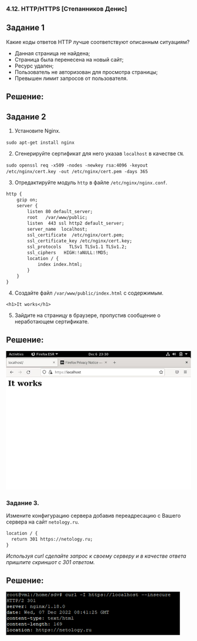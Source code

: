 ### 4.12. HTTP/HTTPS [Степанников Денис]
## Задание 1
Какие коды ответов HTTP лучше соответствуют описанным ситуациям?

- Данная страница не найдена;
- Страница была перенесена на новый сайт;
- Ресурс удален;
- Пользователь не авторизован для просмотра страницы;
- Превышен лимит запросов от пользователя.
 
## Решение:



## Задание 2
1. Установите Nginx.

`sudo apt-get install nginx`

2. Сгенерируйте сертификат для него указав `localhost` в качестве `CN`.

`sudo openssl req -x509 -nodes -newkey rsa:4096 -keyout /etc/nginx/cert.key -out /etc/nginx/cert.pem -days 365`

3. Отредактируйте модуль `http` в файле `/etc/nginx/nginx.conf`.

```
http {
    gzip on;
    server {
        listen 80 default_server;
        root   /var/www/public;
        listen  443 ssl http2 default_server;
        server_name  localhost;
        ssl_certificate  /etc/nginx/cert.pem;
        ssl_certificate_key /etc/nginx/cert.key;
        ssl_protocols   TLSv1 TLSv1.1 TLSv1.2;
        ssl_ciphers   HIGH:!aNULL:!MD5;
        location / {
            index index.html;
        }
    }
}
```

4. Создайте файл `/var/www/public/index.html` c содержимым.

```
<h1>It works</h1>
```

5. Зайдите на страницу в браузере, пропустив сообщение о неработающем сертификате.

## Решение:
![4.12. Task #2](screenshots/4.12.2.5.png)


### Задание 3. 

Измените конфигурацию сервера добавив переадресацию c Вашего сервера на сайт `netology.ru`.
```
location / {
  return 301 https://netology.ru;
}
```

*Используя curl сделайте запрос к своему серверу и в качестве ответа пришлите скриншот с 301 ответом.*

## Решение:
![4.12. Task #2](screenshots/4.12.3.png)